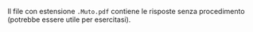 Il file con estensione `.Muto.pdf` contiene le risposte senza procedimento (potrebbe essere utile per esercitasi). 
